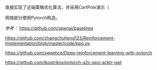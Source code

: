 直接实现了近端策略优化算法，并采用CartPole演示（

网络部分使用Pytorch构造。

*参考：*
https://github.com/openai/baselines

https://github.com/zhangchuheng123/Reinforcement-Implementation/blob/master/code/ppo.py

https://github.com/sweetice/Deep-reinforcement-learning-with-pytorch

https://github.com/ikostrikov/pytorch-a2c-ppo-acktr-gail
